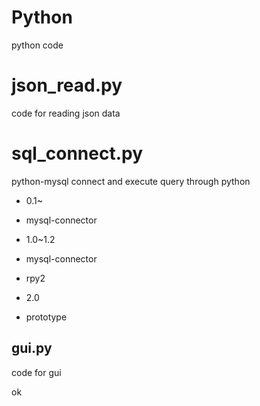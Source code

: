 Python
======
python code

# json_read.py

code for reading json data

# sql_connect.py

python-mysql connect and execute query through python
* 0.1~
* mysql-connector

* 1.0~1.2
* mysql-connector
* rpy2

* 2.0
* prototype

gui.py
------

code for gui


ok

